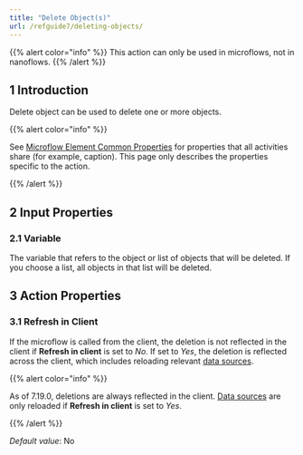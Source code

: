 ```yaml
---
title: "Delete Object(s)"
url: /refguide7/deleting-objects/
---
```


{{% alert color="info" %}}
This action can only be used in microflows, not in nanoflows.
{{% /alert %}}

## 1 Introduction

Delete object can be used to delete one or more objects.

{{% alert color="info" %}}

See [Microflow Element Common Properties](/refguide7/microflow-element-common-properties/) for properties that all activities share (for example, caption). This page only describes the properties specific to the action.

{{% /alert %}}

## 2 Input Properties

### 2.1 Variable

The variable that refers to the object or list of objects that will be deleted. If you choose a list, all objects in that list will be deleted.

## 3 Action Properties

### 3.1 Refresh in Client

If the microflow is called from the client, the deletion is not reflected in the client if **Refresh in client** is set to *No*. If set to *Yes*, the deletion is reflected across the client, which includes reloading relevant [data sources](/refguide7/data-sources/).

{{% alert color="info" %}}

As of 7.19.0, deletions are always reflected in the client. [Data sources](/refguide7/data-sources/) are only reloaded if **Refresh in client** is set to *Yes*.

{{% /alert %}}

_Default value_: No
